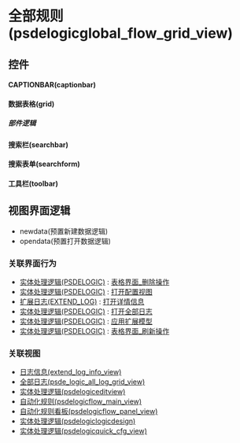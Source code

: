 # 全部规则(psdelogicglobal_flow_grid_view)  <!-- {docsify-ignore-all} -->



## 控件
#### CAPTIONBAR(captionbar)
#### 数据表格(grid)

##### 部件逻辑
#### 搜索栏(searchbar)
#### 搜索表单(searchform)
#### 工具栏(toolbar)

## 视图界面逻辑
  * newdata(预置新建数据逻辑)
  * opendata(预置打开数据逻辑)


### 关联界面行为
  * [实体处理逻辑(PSDELOGIC)](module/extension/PSDELogic) : [表格界面_删除操作](module/extension/PSDELogic#界面行为)
  * [实体处理逻辑(PSDELOGIC)](module/extension/PSDELogic) : [打开配置视图](module/extension/PSDELogic#界面行为)
  * [扩展日志(EXTEND_LOG)](module/Base/extend_log) : [打开详情信息](module/Base/extend_log#界面行为)
  * [实体处理逻辑(PSDELOGIC)](module/extension/PSDELogic) : [打开全部日志](module/extension/PSDELogic#界面行为)
  * [实体处理逻辑(PSDELOGIC)](module/extension/PSDELogic) : [应用扩展模型](module/extension/PSDELogic#界面行为)
  * [实体处理逻辑(PSDELOGIC)](module/extension/PSDELogic) : [表格界面_刷新操作](module/extension/PSDELogic#界面行为)

### 关联视图
  * [日志信息(extend_log_info_view)](app/view/extend_log_info_view)
  * [全部日志(psde_logic_all_log_grid_view)](app/view/psde_logic_all_log_grid_view)
  * [实体处理逻辑(psdelogiceditview)](app/view/psdelogiceditview)
  * [自动化规则(psdelogicflow_main_view)](app/view/psdelogicflow_main_view)
  * [自动化规则看板(psdelogicflow_panel_view)](app/view/psdelogicflow_panel_view)
  * [实体处理逻辑(psdelogiclogicdesign)](app/view/psdelogiclogicdesign)
  * [实体处理逻辑(psdelogicquick_cfg_view)](app/view/psdelogicquick_cfg_view)

<script>
 const { createApp } = Vue
  createApp({
    data() {
      return {

      }
    }
  }).use(ElementPlus).mount('#app')
</script>